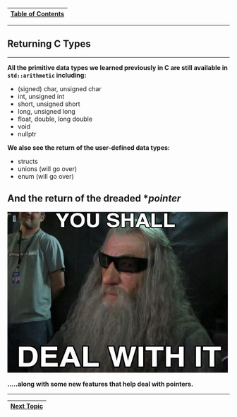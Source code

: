 |[Table of Contents](/00-Table-of-Contents.md)|
|---|

---

## Returning C Types

---

**All the primitive data types we learned previously in C are still available in **`std::arithmetic`** including:**

* \(signed\) char, unsigned char
* int, unsigned int
* short, unsigned short
* long, unsigned long
* float, double, long double
* void
* nullptr

**We also see the return of the user-defined data types:**

* structs
* unions \(will go over\)
* enum \(will go over\)

## **And the return of the dreaded** *_**pointer**_

![](/assets/C_Data_Users_DefApps_AppData_INTERNETEXPLORER_Temp_Saved_Images_You-shall-deal-with-it.jpg)

**.....along with some new features that help deal with pointers.**

---

|[Next Topic](/ch01_Introduction/1.05_c++-and-machine-architecture.md)|
|---|
